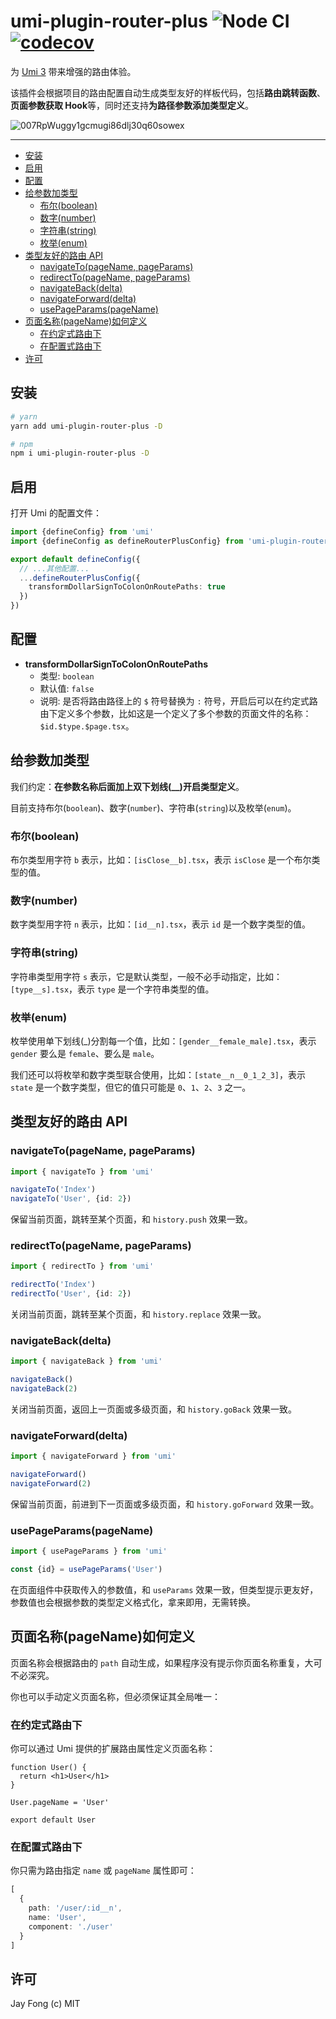 # umi-plugin-router-plus ![Node CI](https://github.com/fjc0k/umi-plugin-router-plus/workflows/Node%20CI/badge.svg) [![codecov](https://codecov.io/gh/fjc0k/umi-plugin-router-plus/branch/master/graph/badge.svg)](https://codecov.io/gh/fjc0k/umi-plugin-router-plus)

为 [Umi 3](https://github.com/umijs/umi) 带来增强的路由体验。

该插件会根据项目的路由配置自动生成类型友好的样板代码，包括**路由跳转函数**、**页面参数获取 Hook**等，同时还支持**为路径参数添加类型定义**。

![007RpWuggy1gcmugi86dlj30q60sowex](https://tva1.sinaimg.cn/mw690/007RpWuggy1gcmugi86dlj30q60sowex)

----

<!-- TOC depthFrom:2 -->

- [安装](#安装)
- [启用](#启用)
- [配置](#配置)
- [给参数加类型](#给参数加类型)
  - [布尔(boolean)](#布尔boolean)
  - [数字(number)](#数字number)
  - [字符串(string)](#字符串string)
  - [枚举(enum)](#枚举enum)
- [类型友好的路由 API](#类型友好的路由-api)
  - [navigateTo(pageName, pageParams)](#navigatetopagename-pageparams)
  - [redirectTo(pageName, pageParams)](#redirecttopagename-pageparams)
  - [navigateBack(delta)](#navigatebackdelta)
  - [navigateForward(delta)](#navigateforwarddelta)
  - [usePageParams(pageName)](#usepageparamspagename)
- [页面名称(pageName)如何定义](#页面名称pagename如何定义)
  - [在约定式路由下](#在约定式路由下)
  - [在配置式路由下](#在配置式路由下)
- [许可](#许可)

<!-- /TOC -->

## 安装

```bash
# yarn
yarn add umi-plugin-router-plus -D

# npm
npm i umi-plugin-router-plus -D
```

## 启用

打开 Umi 的配置文件：

```ts
import {defineConfig} from 'umi'
import {defineConfig as defineRouterPlusConfig} from 'umi-plugin-router-plus'

export default defineConfig({
  // ...其他配置...
  ...defineRouterPlusConfig({
    transformDollarSignToColonOnRoutePaths: true
  })
})
```

## 配置

- **transformDollarSignToColonOnRoutePaths**
  - 类型: `boolean`
  - 默认值: `false`
  - 说明: 是否将路由路径上的 `$` 符号替换为 `:` 符号，开启后可以在约定式路由下定义多个参数，比如这是一个定义了多个参数的页面文件的名称：`$id.$type.$page.tsx`。

## 给参数加类型

我们约定：**在参数名称后面加上双下划线(__)开启类型定义**。

目前支持布尔(`boolean`)、数字(`number`)、字符串(`string`)以及枚举(`enum`)。

### 布尔(boolean)

布尔类型用字符 `b` 表示，比如：`[isClose__b].tsx`，表示 `isClose` 是一个布尔类型的值。

### 数字(number)

数字类型用字符 `n` 表示，比如：`[id__n].tsx`，表示 `id` 是一个数字类型的值。

### 字符串(string)

字符串类型用字符 `s` 表示，它是默认类型，一般不必手动指定，比如：`[type__s].tsx`，表示 `type` 是一个字符串类型的值。

### 枚举(enum)

枚举使用单下划线(_)分割每一个值，比如：`[gender__female_male].tsx`，表示 `gender` 要么是 `female`、要么是 `male`。

我们还可以将枚举和数字类型联合使用，比如：`[state__n__0_1_2_3]`，表示 `state` 是一个数字类型，但它的值只可能是 `0`、`1`、`2`、`3` 之一。

## 类型友好的路由 API

### navigateTo(pageName, pageParams)

```ts
import { navigateTo } from 'umi'

navigateTo('Index')
navigateTo('User', {id: 2})
```

保留当前页面，跳转至某个页面，和 `history.push` 效果一致。

### redirectTo(pageName, pageParams)

```ts
import { redirectTo } from 'umi'

redirectTo('Index')
redirectTo('User', {id: 2})
```

关闭当前页面，跳转至某个页面，和 `history.replace` 效果一致。

### navigateBack(delta)

```ts
import { navigateBack } from 'umi'

navigateBack()
navigateBack(2)
```

关闭当前页面，返回上一页面或多级页面，和 `history.goBack` 效果一致。

### navigateForward(delta)

```ts
import { navigateForward } from 'umi'

navigateForward()
navigateForward(2)
```

保留当前页面，前进到下一页面或多级页面，和 `history.goForward` 效果一致。

### usePageParams(pageName)

```ts
import { usePageParams } from 'umi'

const {id} = usePageParams('User')
```

在页面组件中获取传入的参数值，和 `useParams` 效果一致，但类型提示更友好，参数值也会根据参数的类型定义格式化，拿来即用，无需转换。


## 页面名称(pageName)如何定义

页面名称会根据路由的 `path` 自动生成，如果程序没有提示你页面名称重复，大可不必深究。

你也可以手动定义页面名称，但必须保证其全局唯一：

### 在约定式路由下

你可以通过 Umi 提供的扩展路由属性定义页面名称：

```tsx
function User() {
  return <h1>User</h1>
}

User.pageName = 'User'

export default User
```

### 在配置式路由下

你只需为路由指定 `name` 或 `pageName` 属性即可：

```ts
[
  {
    path: '/user/:id__n',
    name: 'User', 
    component: './user'
  }
]
```

## 许可

Jay Fong (c) MIT
